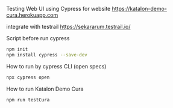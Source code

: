 Testing Web UI using Cypress for website https://katalon-demo-cura.herokuapp.com

integrate with testrail https://sekararum.testrail.io/

Script before run cypress

```sh
npm init
npm install cypress --save-dev 
```

How to run by cypress CLI (open specs)

```sh
npx cypress open
```

How to run Katalon Demo Cura

```sh
npm run testCura
```